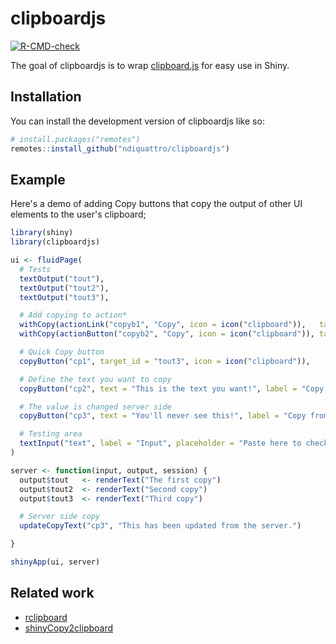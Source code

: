 
# clipboardjs

<!-- badges: start -->
[![R-CMD-check](https://github.com/ndiquattro/clipboardjs/workflows/R-CMD-check/badge.svg)](https://github.com/ndiquattro/clipboardjs/actions)
<!-- badges: end -->

The goal of clipboardjs is to wrap [clipboard.js](https://clipboardjs.com) for easy use in Shiny.

## Installation

You can install the development version of clipboardjs like so:

``` r
# install.packages("remotes")
remotes::install_github("ndiquattro/clipboardjs")
```

## Example

Here's a demo of adding Copy buttons that copy the output of other UI elements to the user's clipboard;

``` r
library(shiny)
library(clipboardjs)

ui <- fluidPage(
  # Tests
  textOutput("tout"),
  textOutput("tout2"),
  textOutput("tout3"),

  # Add copying to action*
  withCopy(actionLink("copyb1", "Copy", icon = icon("clipboard")),   target = "tout"),
  withCopy(actionButton("copyb2", "Copy", icon = icon("clipboard")), target = "tout2"),

  # Quick Copy button
  copyButton("cp1", target_id = "tout3", icon = icon("clipboard")),

  # Define the text you want to copy
  copyButton("cp2", text = "This is the text you want!", label = "Copy Text"),

  # The value is changed server side
  copyButton("cp3", text = "You'll never see this!", label = "Copy from Server"),

  # Testing area
  textInput("text", label = "Input", placeholder = "Paste here to check")
)

server <- function(input, output, session) {
  output$tout   <- renderText("The first copy")
  output$tout2  <- renderText("Second copy")
  output$tout3  <- renderText("Third copy")

  # Server side copy
  updateCopyText("cp3", "This has been updated from the server.")

}

shinyApp(ui, server)
```

## Related work
* [rclipboard](https://github.com/sbihorel/rclipboard)
* [shinyCopy2clipboard](https://github.com/deepanshu88/shinyCopy2clipboard)
